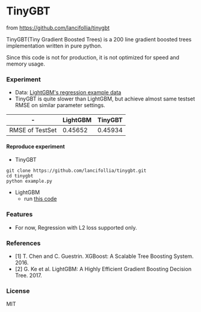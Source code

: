 # TinyGBT 

from https://github.com/lancifollia/tinygbt

TinyGBT(Tiny Gradient Boosted Trees) is a 200 line gradient boosted trees implementation written in pure python.

Since this code is not for production, it is not optimized for speed and memory usage.

### Experiment

- Data: [LightGBM's regression example data](https://github.com/Microsoft/LightGBM/tree/master/examples/regression)
- TinyGBT is quite slower than LightGBM, but achieve almost same testset RMSE on similar parameter settings.

| - | LightGBM | TinyGBT |
| --- | --- | --- |
| RMSE of TestSet | 0.45652 | 0.45934 |

#### Reproduce experiment

- TinyGBT

```
git clone https://github.com/lancifollia/tinygbt.git
cd tinygbt
python example.py
```

- LightGBM
    - run [this code](https://github.com/Microsoft/LightGBM/blob/master/examples/python-guide/simple_example.py)


### Features

- For now, Regression with L2 loss supported only.

### References

- [1] T. Chen and C. Guestrin. XGBoost: A Scalable Tree Boosting System. 2016.
- [2] G. Ke et al. LightGBM: A Highly Efficient Gradient Boosting Decision Tree. 2017.

### License

MIT
